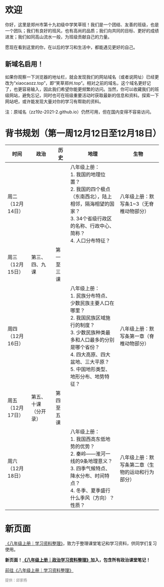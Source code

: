 <meta charset="utf-8" />
<meta name="viewport" content="width=device-width, initial-scale=1" />
<link href="https://cdn.jsdelivr.net/npm/bootstrap@5.1.2/dist/css/bootstrap.min.css" rel="stylesheet" />
<script src="https://cdn.jsdelivr.net/npm/bootstrap@5.1.2/dist/js/bootstrap.bundle.min.js"></script>
<nav class="navbar bg-white navbar-light sticky-top">
	<div class="container-fluid">
		<script src="/header.js" type="text/javascript"></script>
	</div>
</nav>
<link rel="stylesheet" type="text/css" href="style.css" />

# 欢迎

你好，这里是郑州市第十九初级中学笑草班！我们是一个团结、友善的班级，也是一个团队；我们有良好的班风，也有高尚的品质；我们向共同的目标、更好的成绩进发；我们如同高山流水一般，为班级贡献自己的力量。

愿现在看到这里的你，在以后的学习和生活中，都能遇见更好的自己。

<div class="card">
	<div class="card-body">
		<h2 class="card-title">新域名启用！</h2>
		<p class="card-text">如果你观察一下浏览器的地址栏，就会发现我们的网站域名（或者说网址）已经更改为“xiaocaozz.top”，即“笑草郑州.top”。相对之前的域名，这个域名更好记了，也更容易输入，因此我们希望你能更频繁的访问。当然，你可以收藏我们的班级网站，避免忘记，同时也可在班级重要活动时获取最新的信息和资料。探索一下网站吧，或许能发现大量对你的学习有帮助的资料。</p>
		<p class="card-text">注：原域名（zz19z-2021-2.github.io）仍然可用，但在国内变得不容易访问。</p>
	</div>
</div>

# 背书规划（第一周12月12日至12月18日）

| 时间             | 政治                 | 历史       | 地理                                                         | 生物                                             |
| ---------------- | -------------------- | ---------- | ------------------------------------------------------------ | ------------------------------------------------ |
| 周二（12月14日） |                      |            | 八年级上册：<br />1. 我国的地理位置？<br />2. 我国的四个极点（东南西北），陆上相邻，隔海相望的国家？<br />3. 34个省级行政区的名称、行政中心、简称？<br />4. 人口分布特征？ | 八年级上册：默写条1~3（无脊椎动物部分）          |
| 周三（12月15日） | 第三、四、九课       | 第一至三课 |                                                              |                                                  |
| 周四（12月16日） |                      |            | 八年级上册：<br />1. 民族分布特点、少数民族主要人口在哪里？<br />2. 我国民族区域施行的制度？<br />3. 少数民族种类最多和人口最多的分别是哪个省份？<br />4. 四大高原、四大盆地、三大平原？<br />5. 中国地形类型、地形分布、地势特征？ | 八年级上册：默写条第一章（脊椎动物部分）         |
| 周五（12月17日） | 第五、十课（分开录） | 第四至五课 |                                                              |                                                  |
| 周六（12月18日） |                      |            | 八年级上册：<br />1. 我国西高东低地势的优势？<br />2. 秦岭——淮河一线的9条地理意义？<br />3. 四季气候特点、降水分布、时间特点？<br />4. 冬季、夏季盛行什么季风（方向）？性质？ | 八年级上册：默写条第二章（生物的运动和行为部分） |

# 新页面

<a href="/八年级上册｜学习资料整理.html">《八年级上册｜学习资料整理》</a>，致力于整理课堂笔记和学习资料，供同学们复习使用。

<p style="font-weight:bold">新页面！<a href="/八年级上册｜政治学习资料整理.html">《八年级上册｜政治学习资料整理》</a>加入，包含所有政治课堂笔记！</p>

<a type="button" href="/八年级上册｜学习资料整理.html" class="btn btn-outline-primary">前往《八年级上册｜学习资料整理》</a>
<br />

<p style="color:grey;font-size:12px;clear:both">提供：邱家杨</p>
